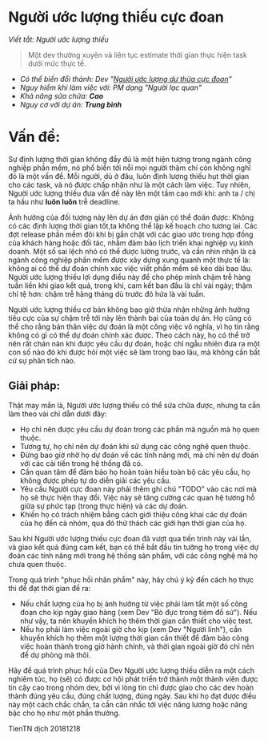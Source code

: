 # Người ước lượng thiếu cực đoan
_Viết tắt: Người ước lượng thiếu_
> Một dev thường xuyên và liên tục estimate thời gian thực hiện task dưới mức thực tế.

* _Có thể biến đổi thành: Dev "[Người ước lượng dư thừa cực đoan](/DEV_nguoi_uoc_luong_du_thua_cuc_doan)"_
* _Nguy hiểm khi làm việc với: PM dạng "Người lạc quan"_
* _Khả năng sửa chữa: **Cao**_
* _Nguy cơ với dự án: **Trung bình**_

# Vấn đề:

Sự định lượng thời gian không đầy đủ là một hiện tượng trong ngành công nghiệp phần mềm, nó phổ biển tới nỗi mọi người thậm chí còn không nghĩ đó là một vấn đề. Mỗi người, dù ở đâu, luôn định lượng thiếu hụt thời gian cho các task, và nó được chấp nhận như là một cách làm việc. Tuy nhiên, Người ước lượng thiếu đưa vấn đề này lên một tầm cao mới khi: anh ta / chị ta hầu như **luôn luôn** trễ deadline.

Ảnh hưởng của đối tượng này lên dự án đơn giản có thể đoán được: Không có các định lượng thời gian tốt,ta không thể lập kế hoạch cho tương lai. Các đợt release phần mềm đôi khi bị gắn chặt với các giao ước trong hợp đồng của khách hàng hoặc đối tác, nhằm đảm bảo lịch triển khai nghiệp vụ kinh doanh. Một số sai lệch nhỏ có thể được lường trước, và cần nhìn nhận là cả ngành công nghiệp phần mềm được xây dựng xung quanh một thực tế là: không ai có thể dự đoán chính xác việc viết phần mềm sẽ kéo dài bao lâu. Người ước lượng thiếu lợi dụng điều này để cho phép mình chậm trễ hàng tuần liền khi giao kết quả, trong khi, cam kết ban đầu là chỉ vài ngày; thậm chí tệ hơn: chậm trễ hàng tháng dù trước đó hứa là vài tuần. 

Người ước lượng thiếu cơ bản không bao giờ thừa nhận những ảnh hưởng tiêu cực của sự chậm trễ tới này lên thành bại của toàn dự án. Họ cũng có thể cho rằng bản thân việc dự đoán là một công việc vô nghĩa, vì họ tin rằng không có gì có thể dự đoán chính xác được. Theo cách này, họ có thể trở nên rất chán nản khi được yêu cầu dự đoán, hoặc chỉ ngẫu nhiên đưa ra một con số nào đó khi được hỏi một việc sẽ làm trong bao lâu, mà không cần bất cứ sự phân tích nào. 

## Giải pháp:

Thật may mắn là, Người ước lượng thiếu có thể sửa chữa được, nhưng ta cần làm theo vài chỉ dẫn dưới đây:
* Họ chỉ nên được yêu cầu dự đoán trong các phần mã nguồn mà họ quen thuộc.
* Tương tự, họ chỉ nên dự đoán khi sử dụng các công nghệ quen thuộc.
* Đừng bao giờ nhờ họ dự đoán về các tính năng mới, mà chỉ nên dự đoán với các cải tiến trong hệ thống đã có.
* Cần quan tâm để đảm bảo họ hoàn toàn hiểu toàn bộ các yêu cầu, họ không được phép tự do diễn giải các yêu cầu.
* Yêu cầu Người cực đoan này phải thêm ghi chú "TODO" vào các nơi mà họ sẽ thực hiện thay đổi. Việc này sẽ tăng cường các quan hệ tương hỗ giữa sự phức tạp (trong thực hiện) và các dự đoán.
* Khiến họ có trách nhiệm bằng cách giới thiệu công khai các dự đoán của họ đến cả nhóm, qua đó thử thách các giới hạn thời gian của họ.

Sau khi Người ước lượng thiếu cực đoan đã vượt qua tiến trình này vài lần, và giao kết quả đúng cam kết, bạn có thể bắt đầu tin tưởng họ trong việc dự đoán các tính năng mới trong hệ thống sản phẩm, với các công nghệ mà họ chưa quen thuộc.

Trong quá trình "phục hồi nhân phẩm" này, hãy chú ý kỹ đến cách họ thực thi để đạt thời gian đề ra:
* Nếu chất lượng của họ bị ảnh hưởng từ việc phải làm tắt một số công đoạn cho kịp ngày giao hàng (xem Dev "Bò đực trong tiệm đồ sứ"). Nếu như vậy, ta nên khuyến khích họ thêm thời gian cần thiết cho việc test.
* Nếu họ phải làm việc ngoài giờ cho kịp (xem Dev "Người lính"), cần khuyến khích họ thêm một lượng thời gian cần thiết để đảm bảo công việc hoàn thành trong giờ hành chính, và thời gian ngoài giờ đó chỉ nên để dự phòng mà thôi.

Hãy để quá trình phục hồi của Dev Người ước lượng thiếu diễn ra một cách nghiêm túc, họ (sẽ) có được cơ hội phát triển trở thành một thành viên được tin cậy cao trong nhóm dev, bởi vì lòng tin chỉ được giao cho các dev hoàn thành đúng yêu cầu, đúng chất lượng, đúng ngày. Sau khi họ đạt được điều này một cách chắc chắn, ta cần cân nhắc tới việc nâng lương hoặc nâng bậc cho họ như một phần thưởng.

TienTN dịch 20181218